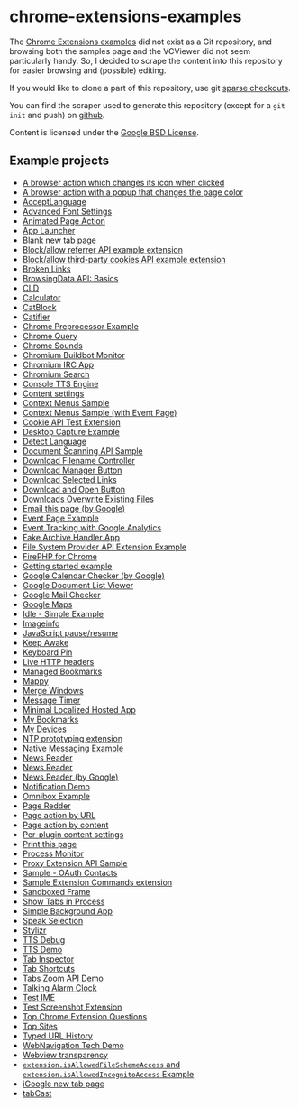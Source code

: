 
chrome-extensions-examples
==========================

The [Chrome Extensions examples](http://developer.chrome.com/extensions/samples) did not
exist as a Git repository, and browsing both the samples page and the VCViewer did not seem particularly
handy. So, I decided to scrape the content into this repository for easier browsing and (possible)
editing.

If you would like to clone a part of this repository, use git
[sparse checkouts](http://jasonkarns.com/blog/subdirectory-checkouts-with-git-sparse-checkout/).

You can find the scraper used to generate this repository (except for a `git init` and push)
on [github](https://github.com/orbitbot/chrome-extension-scraper).


Content is licensed under the [Google BSD License](http://code.google.com/google_bsd_license.html).


Example projects
----------------

* [A browser action which changes its icon when clicked](/set_icon_path/)
* [A browser action with a popup that changes the page color](/set_page_color/)
* [AcceptLanguage](/getMessage/)
* [Advanced Font Settings](/fontSettings/)
* [Animated Page Action](/set_icon/)
* [App Launcher](/app_launcher/)
* [Blank new tab page](/blank_ntp/)
* [Block/allow referrer API example extension](/enableReferrer/)
* [Block/allow third-party cookies API example extension](/allowThirdPartyCookies/)
* [Broken Links](/broken-links/)
* [BrowsingData API: Basics](/basic_1/)
* [CLD](/cld/)
* [Calculator](/app_1/)
* [CatBlock](/catblock/)
* [Catifier](/catifier/)
* [Chrome Preprocessor Example](/chrome-preprocessor/)
* [Chrome Query](/chrome-query/)
* [Chrome Sounds](/fx/)
* [Chromium Buildbot Monitor](/buildbot/)
* [Chromium IRC App](/app_2/)
* [Chromium Search](/chrome_search/)
* [Console TTS Engine](/console_tts_engine/)
* [Content settings](/contentSettings/)
* [Context Menus Sample](/basic_2/)
* [Context Menus Sample (with Event Page)](/event_page/)
* [Cookie API Test Extension](/cookies/)
* [Desktop Capture Example](/desktopCapture/)
* [Detect Language](/detectLanguage/)
* [Document Scanning API Sample](/document_scan/)
* [Download Filename Controller](/download_filename_controller/)
* [Download Manager Button](/download_manager/)
* [Download Selected Links](/download_links/)
* [Download and Open Button](/download_open/)
* [Downloads Overwrite Existing Files](/downloads_overwrite/)
* [Email this page (by Google)](/email_this_page/)
* [Event Page Example](/basic_4/)
* [Event Tracking with Google Analytics](/analytics/)
* [Fake Archive Handler App](/archive/)
* [File System Provider API Extension Example](/basic_5/)
* [FirePHP for Chrome](/chrome-firephp/)
* [Getting started example](/getstarted/)
* [Google Calendar Checker (by Google)](/calendar/)
* [Google Document List Viewer](/gdocs/)
* [Google Mail Checker](/gmail/)
* [Google Maps](/maps_app/)
* [Idle - Simple Example](/idle_simple/)
* [Imageinfo](/imageinfo/)
* [JavaScript pause/resume](/pause-resume/)
* [Keep Awake](/power/)
* [Keyboard Pin](/pin/)
* [Live HTTP headers](/live-headers/)
* [Managed Bookmarks](/managed_bookmarks/)
* [Mappy](/mappy/)
* [Merge Windows](/merge_windows/)
* [Message Timer](/timer/)
* [Minimal Localized Hosted App](/localizedHostedApp/)
* [My Bookmarks](/basic/)
* [My Devices](/basic_3/)
* [NTP prototyping extension](/magic8ball/)
* [Native Messaging Example](/app/)
* [News Reader](/news_a11y/)
* [News Reader](/news_i18n/)
* [News Reader (by Google)](/news/)
* [Notification Demo](/notifications/)
* [Omnibox Example](/simple-example/)
* [Page Redder](/make_page_red/)
* [Page action by URL](/pageaction_by_url/)
* [Page action by content](/pageaction_by_content/)
* [Per-plugin content settings](/plugin_settings/)
* [Print this page](/print/)
* [Process Monitor](/process_monitor/)
* [Proxy Extension API Sample](/proxy_configuration/)
* [Sample - OAuth Contacts](/oauth_contacts/)
* [Sample Extension Commands extension](/commands/)
* [Sandboxed Frame](/sandbox/)
* [Show Tabs in Process](/show_tabs/)
* [Simple Background App](/background-simple/)
* [Speak Selection](/speak_selection/)
* [Stylizr](/stylizr/)
* [TTS Debug](/ttsdebug/)
* [TTS Demo](/ttsdemo/)
* [Tab Inspector](/inspector/)
* [Tab Shortcuts](/tab_shortcuts/)
* [Tabs Zoom API Demo](/zoom/)
* [Talking Alarm Clock](/talking_alarm_clock/)
* [Test IME](/basic_6/)
* [Test Screenshot Extension](/screenshot/)
* [Top Chrome Extension Questions](/extension-questions/)
* [Top Sites](/basic_7/)
* [Typed URL History](/showHistory/)
* [WebNavigation Tech Demo](/basic_8/)
* [Webview transparency](/capturevisibleregion/)
* [`extension.isAllowedFileSchemeAccess` and `extension.isAllowedIncognitoAccess` Example](/isAllowedAccess/)
* [iGoogle new tab page](/override_igoogle/)
* [tabCast](/tabCast/)